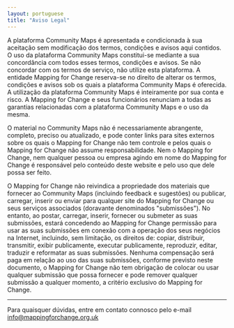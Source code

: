 ```yaml
---
layout: portuguese
title: "Aviso Legal"
---
```


A plataforma Community Maps é apresentada e condicionada à sua aceitação sem modificação dos termos, condições e avisos aqui contidos. O uso da plataforma Community Maps constitui-se mediante a sua concordância com todos esses termos, condições e avisos. Se não concordar com os termos de serviço, não utilize esta plataforma. A entidade Mapping for Change reserva-se no direito de alterar os termos, condições e avisos sob os quais a plataforma Community Maps é oferecida. A utilização da plataforma Community Maps é inteiramente por sua conta e risco. A Mapping for Change e seus funcionários renunciam a todas as garantias relacionadas com a plataforma Community Maps e o uso da mesma.

O material no Community Maps não é necessariamente abrangente, completo, preciso ou atualizado, e pode conter links para sites externos sobre os quais o Mapping for Change não tem controle e pelos quais o Mapping for Change não assume responsabilidade. Nem o Mapping for Change, nem qualquer pessoa ou empresa agindo em nome do Mapping for Change é responsável pelo conteúdo deste website e pelo uso que dele possa ser feito.

O Mapping for Change não reivindica a propriedade dos materiais que fornecer ao Community Maps (incluindo feedback e sugestões) ou publicar, carregar, inserir ou enviar para qualquer site do Mapping for Change ou seus serviços associados (doravante denominados "submissões"). No entanto, ao postar, carregar, inserir, fornecer ou submeter as suas submissões, estará concedendo ao Mapping for Change permissão para usar as suas submissões em conexão com a operação dos seus negócios na Internet, incluindo, sem limitação, os direitos de: copiar, distribuir, transmitir, exibir publicamente, executar publicamente, reproduzir, editar, traduzir e reformatar as suas submissões. Nenhuma compensação será paga em relação ao uso das suas submissões, conforme previsto neste documento, o Mapping for Change não tem obrigação de colocar ou usar qualquer submissão que possa fornecer e pode remover qualquer submissão a qualquer momento, a critério exclusivo do Mapping for Change.

---

Para quaisquer dúvidas, entre em contato connosco pelo e-mail [info@mappingforchange.org.uk](mailto:info@mappingorchange.org.uk.org.uk)
